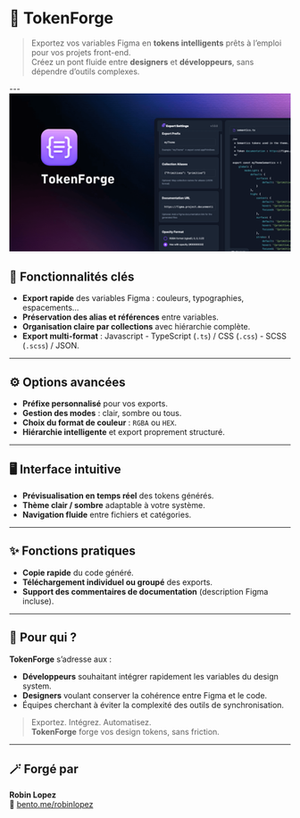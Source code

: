 # 🧩 TokenForge

> Exportez vos variables Figma en **tokens intelligents** prêts à l’emploi pour vos projets front-end.  
> Créez un pont fluide entre **designers** et **développeurs**, sans dépendre d’outils complexes.

---![banner.png](banner.png)

## 🚀 Fonctionnalités clés

-  **Export rapide** des variables Figma : couleurs, typographies, espacements…
- **Préservation des alias et références** entre variables.
- **Organisation claire par collections** avec hiérarchie complète.
- **Export multi-format** : Javascript - TypeScript (`.ts`)  / CSS (`.css`) - SCSS (`.scss`) / JSON.

---

## ⚙️ Options avancées

- **Préfixe personnalisé** pour vos exports.
- **Gestion des modes** : clair, sombre ou tous.
- **Choix du format de couleur** : `RGBA` ou `HEX`.
- **Hiérarchie intelligente** et export proprement structuré.

---

## 🖥️ Interface intuitive

- **Prévisualisation en temps réel** des tokens générés.
- **Thème clair / sombre** adaptable à votre système.
- **Navigation fluide** entre fichiers et catégories.

---

## ✨ Fonctions pratiques

- **Copie rapide** du code généré.
- **Téléchargement individuel ou groupé** des exports.
- **Support des commentaires de documentation** (description Figma incluse).

---

## 🎯 Pour qui ?

**TokenForge** s’adresse aux :

-  **Développeurs** souhaitant intégrer rapidement les variables du design system.
- **Designers** voulant conserver la cohérence entre Figma et le code.
-  Équipes cherchant à éviter la complexité des outils de synchronisation.

> Exportez. Intégrez. Automatisez.  
> **TokenForge** forge vos design tokens, sans friction.

---

## 🪄 Forgé par

**Robin Lopez**  
🔗 [bento.me/robinlopez](https://bento.me/robinlopez)

